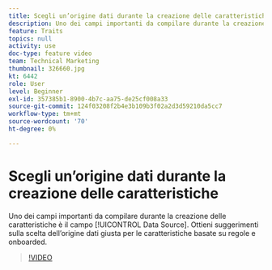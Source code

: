```yaml
---
title: Scegli un’origine dati durante la creazione delle caratteristiche
description: Uno dei campi importanti da compilare durante la creazione delle caratteristiche è il campo Source dati. Ottieni suggerimenti sulla scelta dell’origine dati giusta per le caratteristiche basate su regole e onboarded.
feature: Traits
topics: null
activity: use
doc-type: feature video
team: Technical Marketing
thumbnail: 326660.jpg
kt: 6442
role: User
level: Beginner
exl-id: 357385b1-8900-4b7c-aa75-de25cf008a33
source-git-commit: 124f03208f2b4e3b109b3f02a2d3d59210da5cc7
workflow-type: tm+mt
source-wordcount: '70'
ht-degree: 0%

---
```


# Scegli un’origine dati durante la creazione delle caratteristiche

Uno dei campi importanti da compilare durante la creazione delle caratteristiche è il campo [!UICONTROL Data Source]. Ottieni suggerimenti sulla scelta dell’origine dati giusta per le caratteristiche basate su regole e onboarded.

>[!VIDEO](https://video.tv.adobe.com/v/326660/?quality=12&learn=on)
